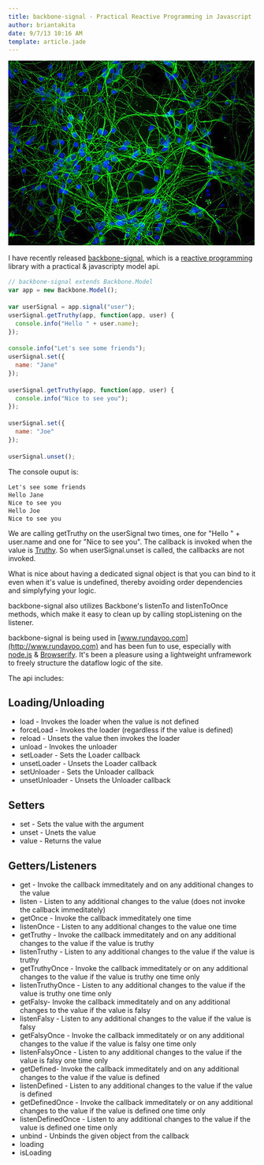 ```yaml
---
title: backbone-signal - Practical Reactive Programming in Javascript
author: briantakita
date: 9/7/13 10:16 AM
template: article.jade
---
```


![From Parthiv Haldipur http://www.flickr.com/photos/hmmmmm/3903176411/ - Licensed under Creative Commons](neurons.jpg)

I have recently released [backbone-signal](https://github.com/btakita/backbone-signal), which is a [reactive programming](https://en.wikipedia.org/wiki/Reactive_programming) library with a practical & javascripty model api.

```javascript
// backbone-signal extends Backbone.Model
var app = new Backbone.Model();

var userSignal = app.signal("user");
userSignal.getTruthy(app, function(app, user) {
  console.info("Hello " + user.name);
});

console.info("Let's see some friends");
userSignal.set({
  name: "Jane"
});

userSignal.getTruthy(app, function(app, user) {
  console.info("Nice to see you");
});

userSignal.set({
  name: "Joe"
});

userSignal.unset();
```

The console ouput is:

    Let's see some friends
    Hello Jane
    Nice to see you
    Hello Joe
    Nice to see you

We are calling getTruthy on the userSignal two times, one for "Hello " + user.name and one for "Nice to see you". The callback is invoked when the value is [Truthy](http://www.sitepoint.com/javascript-truthy-falsy/). So when userSignal.unset is called, the callbacks are not invoked.

What is nice about having a dedicated signal object is that you can bind to it even when it's value is undefined, thereby avoiding order dependencies and simplyfying your logic.

backbone-signal also utilizes Backbone's listenTo and listenToOnce methods, which make it easy to clean up by calling stopListening on the listener.

backbone-signal is being used in [www.rundavoo.com](http://www.rundavoo.com) and has been fun to use, especially with [node.js](http://nodejs.org/) & [Browserify](http://browserify.org/). It's been a pleasure using a lightweight unframework to freely structure the dataflow logic of the site.

The api includes:

## Loading/Unloading

* load - Invokes the loader when the value is not defined
* forceLoad - Invokes the loader (regardless if the value is defined)
* reload - Unsets the value then invokes the loader
* unload - Invokes the unloader
* setLoader - Sets the Loader callback
* unsetLoader - Unsets the Loader callback
* setUnloader - Sets the Unloader callback
* unsetUnloader - Unsets the Unloader callback

## Setters

* set - Sets the value with the argument
* unset - Unets the value
* value - Returns the value

## Getters/Listeners

* get - Invoke the callback immeditately and on any additional changes to the value
* listen - Listen to any additional changes to the value (does not invoke the callback immeditately)
* getOnce - Invoke the callback immeditately one time
* listenOnce - Listen to any additional changes to the value one time
* getTruthy - Invoke the callback immeditately and on any additional changes to the value if the value is truthy
* listenTruthy - Listen to any additional changes to the value if the value is truthy
* getTruthyOnce - Invoke the callback immeditately or on any additional changes to the value if the value is truthy one time only
* listenTruthyOnce - Listen to any additional changes to the value if the value is truthy one time only
* getFalsy- Invoke the callback immeditately and on any additional changes to the value if the value is falsy
* listenFalsy - Listen to any additional changes to the value if the value is falsy
* getFalsyOnce - Invoke the callback immeditately or on any additional changes to the value if the value is falsy one time only
* listenFalsyOnce - Listen to any additional changes to the value if the value is falsy one time only
* getDefined- Invoke the callback immeditately and on any additional changes to the value if the value is defined
* listenDefined - Listen to any additional changes to the value if the value is defined
* getDefinedOnce - Invoke the callback immeditately or on any additional changes to the value if the value is defined one time only
* listenDefinedOnce - Listen to any additional changes to the value if the value is defined one time only
* unbind - Unbinds the given object from the callback
* loading
* isLoading
